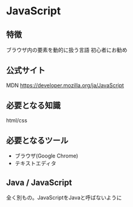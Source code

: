 # JavaScript

## 特徴
ブラウザ内の要素を動的に扱う言語
初心者にお勧め

## 公式サイト
MDN 
https://developer.mozilla.org/ja/JavaScript

## 必要となる知識
html/css

## 必要となるツール
 - ブラウザ(Google Chrome)
 - テキストエディタ

## Java / JavaScript
全く別もの。JavaScriptをJavaと呼ばないように
